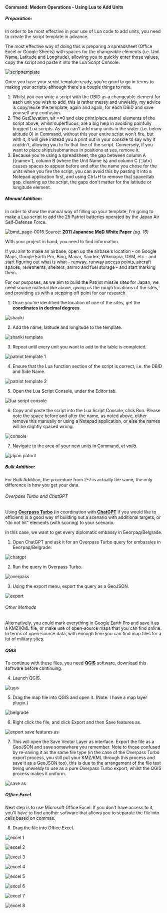 #### Command: Modern Operations - Using Lua to Add Units

##### Preparation:

In order to be most effective in your use of Lua code to add units, you need to create the script template in advance. 

The most effective way of doing this is preparing a spreadsheet (Office Excel or Google Sheets) with spaces for the changeable elements (i.e. Unit Name, Latitude and Longitude), allowing you to quickly enter those values, copy the script and paste it into the Lua Script Console.

![scripttemplate](https://github.com/GrandStrategos/Command_Resources/assets/133597501/b7ff6b47-22c4-484f-bf93-79f0b6fade98)

Once you have your script template ready, you're good to go in terms to making your scripts, although there's a couple things to note.

1. Whilst you can write a script with the DBID as a changeable element for each unit you wish to add, this is rather messy and unwieldy, my advice is copy/reuse the template, again and again, for each DBID and save yourself any confusion.
2. The GetElevation, alt >=0 and else print(place.name) elements of the script above, whilst superfluous, are a big help in avoiding painfully bugged Lua scripts. As you can't add many units in the water (i.e. below altitude 0) in Command, without this your entire script won't fire, but with it, it will give instead you a print out in your console to say why it couldn't, allowing you to fix that line of the script. Conversely, if you want to place ships/submarines in positions at sea, remove it.
3. Because you're using a spreadsheet, the gap between column A ({name='), column B (where the Unit Name is) and column C (',lat=) causes spaces to appear before and after the name you chose for the units when you fire the script, you can avoid this by pasting it into a Notepad application first, and using Ctrl+H to remove that space/tab gap, cleaning up the script, the gaps don't matter for the latitude or longitude element.

##### Manual Addition:

In order to show the manual way of filling up your template, I'm going to make a Lua script to add the 25 Patriot batteries operated by the Japan Air Self-Defense Force. 

![bmd_page-0016](https://github.com/GrandStrategos/Command_Resources/assets/133597501/3a403729-510d-4b42-8bf4-e8a490e7d4de)
Source: [**2011 Japanese MoD White Paper**](https://web.archive.org/web/20180417164745/http://www.mod.go.jp:80/e/d_act/bmd/bmd.pdf) *(pg. 16)*

With your project in hand, you need to find information. 

If you aim to make an airbase, open up the airbase's location - on Google Maps, Google Earth Pro, Bing, Maxar, Yandex, Wikimapia, OSM, etc - and start figuring out what is what - runway, runway access points, aircraft spaces, revetments, shelters, ammo and fuel storage - and start marking them. 

For our purposes, as we aim to build the Patriot missile sites for Japan, we need source material like above, giving us the rough locations of the sites, and providing us with a stepping off point for our research. 

1. Once you've identified the location of one of the sites, get the **coordinates in decimal degrees**.

![shariki](https://github.com/GrandStrategos/Command_Resources/assets/133597501/3a206bf8-c52d-47fc-8084-9eab8468de93)

2. Add the name, latitude and longitude to the template.

![shariki template](https://github.com/GrandStrategos/Command_Resources/assets/133597501/3fab4307-4dd8-4ea7-a792-4c375bfd11e7)

3. Repeat until every unit you want to add to the table is completed.

![patriot template 1](https://github.com/GrandStrategos/Command_Resources/assets/133597501/ae40e787-79fb-463a-a707-e5c14b137e6f)

4. Ensure that the Lua function section of the script is correct, i.e. the DBID and Side Name.

![patriot template 2](https://github.com/GrandStrategos/Command_Resources/assets/133597501/da8a1c25-bb2e-45d7-a4f3-fb12c7a3cbb9)

5. Open the Lua Script Console, under the Editor tab.

![lua script console](https://github.com/GrandStrategos/Command_Resources/assets/133597501/16b9d609-ff3f-412c-9674-b38ae497e78e)


6. Copy and paste the script into the Lua Script Console, click Run. Please note the space before and after the name, as noted above, either remove this manually or using a Notepad application, or else the names will be slightly spaced wrong.

![console](https://github.com/GrandStrategos/Command_Resources/assets/133597501/bf9c4bba-e3aa-46a1-8d92-2203c459da39)

7. Navigate to the area of your new units in Command, *et voilà.*

![japan patriot](https://github.com/GrandStrategos/Command_Resources/assets/133597501/4dc79b57-790d-4881-92b0-dd2d9f588b37)

##### Bulk Addition:

For Bulk Addition, the procedure from 2-7 is actually the same, the only difference is how you get your data.

###### Overpass Turbo and ChatGPT

Using [**Overpass Turbo**](https://overpass-turbo.eu/) (in coordination with [**ChatGPT**](https://chat.openai.com/) if you would like to efficient) is a good way of building out a scenario with additional targets, or "do not hit" elements (with scoring) to your scenario.

In this case, we want to get every diplomatic embassy in Београд/Belgrade.

1. Open ChatGPT and ask it for an Overpass Turbo query for embassies in Београд/Belgrade.

![chatgpt](https://github.com/GrandStrategos/Command_Resources/assets/133597501/546b0db0-7d77-4eb2-aeca-5d0aab23e506)

2. Run the query in Overpass Turbo.

![overpass](https://github.com/GrandStrategos/Command_Resources/assets/133597501/231543a1-a28a-4452-af30-6e4d25268f41)

3. Using the export menu, export the query as a GeoJSON.

![export](https://github.com/GrandStrategos/Command_Resources/assets/133597501/7d33d5b7-5bb2-49cb-b266-75de54d3f638)

###### Other Methods

Alternatively, you could mark everything in Google Earth Pro and save it as a KMZ/KML file, or make use of open-source maps that you can find online. In terms of open-source data, with enough time you can find map files for a lot of military sites.

##### QGIS

To continue with these files, you need [**QGIS**](https://qgis.org/en/site/) software, download this software before continuing.

4. Launch QGIS.

![qgis](https://github.com/GrandStrategos/Command_Resources/assets/133597501/0f6f499d-8076-41be-a395-1e80cbe78700)

5. Drag the map file into QGIS and open it. (Note: I have a map layer plugin.)

![belgrade](https://github.com/GrandStrategos/Command_Resources/assets/133597501/a55b9f4d-9973-4e5e-8be5-63b4bed6b056)

6. Right click the file, and click Export and then Save features as.

![export save features as](https://github.com/GrandStrategos/Command_Resources/assets/133597501/66127205-fae8-400f-8d76-f234cd109bb0)

7. This will open the Save Vector Layer as interface. Export the file as a GeoJSON and save somewhere you remember. Note to those confused by re-saving it as the same file type (in the case of the Overpass Turbo export process, you still put your KMZ/KML through this process and save it as a GeoJSON too), this is due to the arrangement of the file text being unwieldy to use as a pure Overpass Turbo export, whilst the QGIS process makes it uniform.

![save as](https://github.com/GrandStrategos/Command_Resources/assets/133597501/1a8cdbc9-659c-46b7-bbd3-b60bf4bd0191)

##### Office Excel

Next step is to use Microsoft Office Excel. If you don't have access to it, you'll have to find another software that allows you to separate the file into cells based on commas.

8. Drag the file into Office Excel.

![excel 1](https://github.com/GrandStrategos/Command_Resources/assets/133597501/78df3edd-1df9-4eb6-81c7-df28a30726b1)

![excel 2](https://github.com/GrandStrategos/Command_Resources/assets/133597501/4d78e8d3-1dde-41fe-82c7-8622f02a710d)

![excel 3](https://github.com/GrandStrategos/Command_Resources/assets/133597501/f117d233-8706-4016-9026-554a15edb49f)

![excel 4](https://github.com/GrandStrategos/Command_Resources/assets/133597501/d259f5e2-62ff-435a-8cdd-1cf326f90410)

![excel 5](https://github.com/GrandStrategos/Command_Resources/assets/133597501/85538aa6-1654-42dc-9eb9-df480f402712)

![excel 6](https://github.com/GrandStrategos/Command_Resources/assets/133597501/7e722cd7-c9ce-44d5-96ae-1367a2d30976)

![excel 7](https://github.com/GrandStrategos/Command_Resources/assets/133597501/85468d66-ce1f-4361-813c-6f6c4e987d97)

![excel 8](https://github.com/GrandStrategos/Command_Resources/assets/133597501/52ed9c34-ca58-4472-a61c-33dedf087715)


